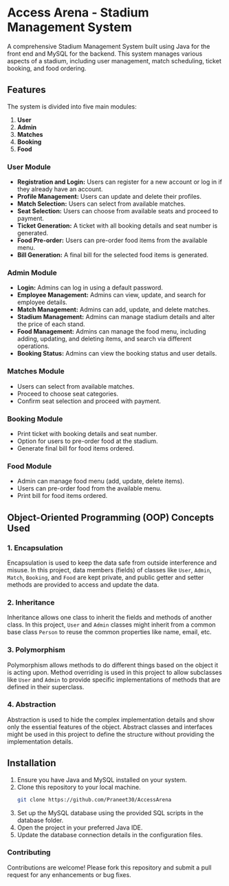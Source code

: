 # Access Arena - Stadium Management System

A comprehensive Stadium Management System built using Java for the front end and MySQL for the backend. This system manages various aspects of a stadium, including user management, match scheduling, ticket booking, and food ordering.

## Features

The system is divided into five main modules:

1. **User**
2. **Admin**
3. **Matches**
4. **Booking**
5. **Food**

### User Module

- **Registration and Login:** Users can register for a new account or log in if they already have an account.
- **Profile Management:** Users can update and delete their profiles.
- **Match Selection:** Users can select from available matches.
- **Seat Selection:** Users can choose from available seats and proceed to payment.
- **Ticket Generation:** A ticket with all booking details and seat number is generated.
- **Food Pre-order:** Users can pre-order food items from the available menu.
- **Bill Generation:** A final bill for the selected food items is generated.

### Admin Module

- **Login:** Admins can log in using a default password.
- **Employee Management:** Admins can view, update, and search for employee details.
- **Match Management:** Admins can add, update, and delete matches.
- **Stadium Management:** Admins can manage stadium details and alter the price of each stand.
- **Food Management:** Admins can manage the food menu, including adding, updating, and deleting items, and search via different operations.
- **Booking Status:** Admins can view the booking status and user details.

### Matches Module

- Users can select from available matches.
- Proceed to choose seat categories.
- Confirm seat selection and proceed with payment.

### Booking Module

- Print ticket with booking details and seat number.
- Option for users to pre-order food at the stadium.
- Generate final bill for food items ordered.

### Food Module

- Admin can manage food menu (add, update, delete items).
- Users can pre-order food from the available menu.
- Print bill for food items ordered.

## Object-Oriented Programming (OOP) Concepts Used

### 1. Encapsulation

Encapsulation is used to keep the data safe from outside interference and misuse. In this project, data members (fields) of classes like `User`, `Admin`, `Match`, `Booking`, and `Food` are kept private, and public getter and setter methods are provided to access and update the data.

### 2. Inheritance

Inheritance allows one class to inherit the fields and methods of another class. In this project, `User` and `Admin` classes might inherit from a common base class `Person` to reuse the common properties like name, email, etc.

### 3. Polymorphism

Polymorphism allows methods to do different things based on the object it is acting upon. Method overriding is used in this project to allow subclasses like `User` and `Admin` to provide specific implementations of methods that are defined in their superclass.

### 4. Abstraction

Abstraction is used to hide the complex implementation details and show only the essential features of the object. Abstract classes and interfaces might be used in this project to define the structure without providing the implementation details.

## Installation

1. Ensure you have Java and MySQL installed on your system.
2. Clone this repository to your local machine.
   ```sh
   git clone https://github.com/Praneet30/AccessArena
3. Set up the MySQL database using the provided SQL scripts in the database folder.
4. Open the project in your preferred Java IDE.
5. Update the database connection details in the configuration files.
   
### Contributing

Contributions are welcome! Please fork this repository and submit a pull request for any enhancements or bug fixes.

